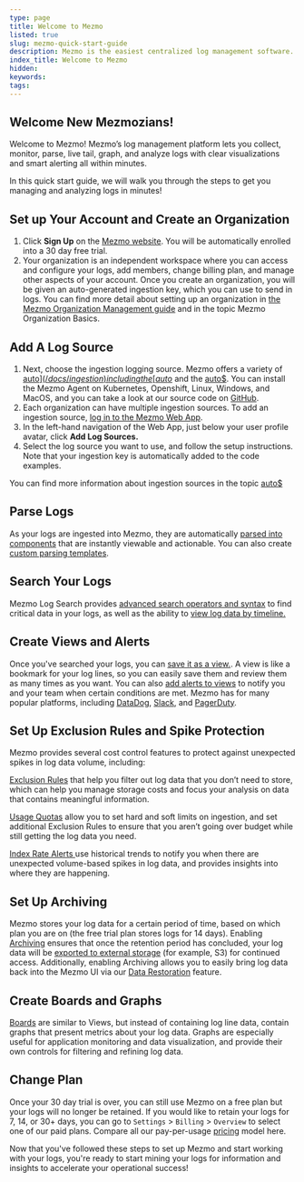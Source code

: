 ```yaml
---
type: page
title: Welcome to Mezmo
listed: true
slug: mezmo-quick-start-guide
description: Mezmo is the easiest centralized log management software. Learn about logging, how to get started, and how to maximize our log collection, monitoring, retention, alerting, and analysis features.
index_title: Welcome to Mezmo
hidden: 
keywords: 
tags: 
---
```



## Welcome New Mezmozians!

Welcome to Mezmo! Mezmo’s log management platform lets you collect, monitor, parse, live tail, graph, and analyze logs with clear visualizations and smart alerting all within minutes.

In this quick start guide, we will walk you through the steps to get you managing and analyzing logs in minutes!

## Set up Your Account and Create an Organization

1. Click **Sign Up** on the [Mezmo website](https://mezmo.com/sign-up/). You will be automatically enrolled into a 30 day free trial.
2. Your organization is an independent workspace where you can access and configure your logs, add members, change billing plan, and manage other aspects of your account. Once you create an organization, you will be given an auto-generated ingestion key, which you can use to send in logs. You can find more detail about setting up an organization in [the Mezmo Organization Management guide](https://docs.mezmo.com/mezmo-organization-management) and in the topic Mezmo Organization Basics.

## Add A Log Source

1. Next, choose the ingestion logging source. Mezmo offers a variety of [auto$](/docs/ingestion) including the [auto$](/docs/introducing-the-agent) and the [auto$](/2.8/log-analysis-api/ref). You can install the Mezmo Agent on Kubernetes, Openshift, Linux, Windows, and MacOS, and you can take a look at our source code on [GitHub](https://github.com/logdna/logdna-agent-v2).
2. Each organization can have multiple ingestion sources. To add an ingestion source, [log in to the Mezmo Web App](app.mezmo.com).
3. In the left-hand navigation of the Web App, just below your user profile avatar, click **Add Log Sources.**
4. Select the log source you want to use, and follow the setup instructions. Note that your ingestion key is automatically added to the code examples.

You can find more information about ingestion sources in the topic [auto$](/docs/ingestion-integrations)

## Parse Logs

As your logs are ingested into Mezmo, they are automatically [parsed into components](/docs/log-parsing) that are instantly viewable and actionable. You can also create [custom parsing templates](/docs/parse-logs-with-custom-templates).

## Search Your Logs

Mezmo Log Search provides [advanced search operators and syntax](/docs/search-and-filter) to find critical data in your logs, as well as the ability to  [view log data by timeline.](/docs/view-log-data-by-timeline)

## Create Views and Alerts

Once you've searched your logs, you can [save it as a view.](/docs/create-and-edit-views). A view is like a bookmark for your log lines, so you can easily save them and review them as many times as you want. You can also [add alerts to views](/docs/add-alerts-to-views) to notify you and your team when certain conditions are met. Mezmo has for many popular platforms, including [DataDog](/docs/datadog-alert-integration), [Slack](/docs/slack-alert-integration), and [PagerDuty](/docs/pagerduty-alert-integration).

## Set Up Exclusion Rules and Spike Protection

Mezmo provides several cost control features to protect against unexpected spikes in log data volume, including:

[Exclusion Rules](https://docs.mezmo.com/docs/excluding-log-lines) that help you filter out log data that you don’t need to store, which can help you manage storage costs and focus your analysis on data that contains meaningful information.

[Usage Quotas](https://docs.mezmo.com/docs/usage-quotas) allow you to set hard and soft limits on ingestion, and set additional Exclusion Rules to ensure that you aren’t going over budget while still getting the log data you need.

[Index Rate Alerts ](https://docs.mezmo.com/docs/index-rate-alerts)use historical trends to notify you when there are unexpected volume-based spikes in log data, and provides insights into where they are happening.

## Set Up Archiving

Mezmo stores your log data for a certain period of time, based on which plan you are on (the free trial plan stores logs for 14 days). Enabling [Archiving](/docs/archiving) ensures that once the retention period has concluded, your log data will be [exported to external storage](/docs/export-logs-to-external-storage) (for example, S3) for continued access. Additionally, enabling Archiving allows you to easily bring log data back into the Mezmo UI via our [Data Restoration](/docs/data-restoration) feature.

## Create Boards and Graphs

[Boards](/docs/create-a-graph) are similar to Views, but instead of containing log line data, contain graphs that present metrics about your log data. Graphs are especially useful for application monitoring and data visualization, and provide their own controls for filtering and refining log data.

## Change Plan

Once your 30 day trial is over, you can still use Mezmo on a free plan but your logs will no longer be retained. If you would like to retain your logs for 7, 14, or 30+ days, you can go to `Settings` &gt; `Billing` &gt; `Overview` to select one of our paid plans. Compare all our pay-per-usage [pricing](https://mezmo.com/pricing/) model here.

Now that you've followed these steps to set up Mezmo and start working with your logs, you're ready to start mining your logs for information and insights to accelerate your operational success!